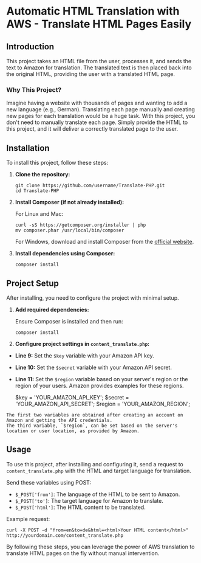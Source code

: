 Automatic HTML Translation with AWS - Translate HTML Pages Easily
=================

Introduction
---------

This project takes an HTML file from the user, processes it, and sends the text to Amazon for translation. The translated text is then placed back into the original HTML, providing the user with a translated HTML page.

### Why This Project?

Imagine having a website with thousands of pages and wanting to add a new language (e.g., German). Translating each page manually and creating new pages for each translation would be a huge task. With this project, you don't need to manually translate each page. Simply provide the HTML to this project, and it will deliver a correctly translated page to the user.

Installation
------------

To install this project, follow these steps:

1.  **Clone the repository:**

        git clone https://github.com/username/Translate-PHP.git
        cd Translate-PHP

2.  **Install Composer (if not already installed):**

    For Linux and Mac:

        curl -sS https://getcomposer.org/installer | php
        mv composer.phar /usr/local/bin/composer

    For Windows, download and install Composer from the [official website](https://getcomposer.org/).

3.  **Install dependencies using Composer:**

        composer install


Project Setup
-------------

After installing, you need to configure the project with minimal setup.

1.  **Add required dependencies:**

    Ensure Composer is installed and then run:

        composer install

2.  **Configure project settings in `content_translate.php`:**

   *   **Line 9:** Set the `$key` variable with your Amazon API key.
   *   **Line 10:** Set the `$secret` variable with your Amazon API secret.
   *   **Line 11:** Set the `$region` variable based on your server's region or the region of your users. Amazon provides examples for these regions.

       $key = 'YOUR_AMAZON_API_KEY';
       $secret = 'YOUR_AMAZON_API_SECRET';
       $region = 'YOUR_AMAZON_REGION';

    The first two variables are obtained after creating an account on Amazon and getting the API credentials. 
    The third variable, `$region`, can be set based on the server's location or user location, as provided by Amazon.


Usage
-----

To use this project, after installing and configuring it, send a request to `content_translate.php` with the HTML and target language for translation.

Send these variables using POST:

*   `$_POST['from']`: The language of the HTML to be sent to Amazon.
*   `$_POST['to']`: The target language for Amazon to translate.
*   `$_POST['html']`: The HTML content to be translated.

Example request:

    curl -X POST -d "from=en&to=de&html=<html>Your HTML content</html>" http://yourdomain.com/content_translate.php

By following these steps, you can leverage the power of AWS translation to translate HTML pages on the fly without manual intervention.